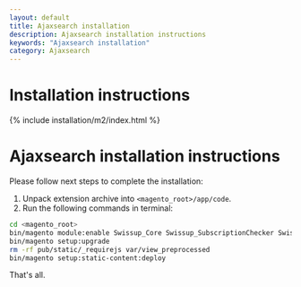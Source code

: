 ```yaml
---
layout: default
title: Ajaxsearch installation
description: Ajaxsearch installation instructions
keywords: "Ajaxsearch installation"
category: Ajaxsearch
---
```


# Installation instructions

{% include installation/m2/index.html %}
# Ajaxsearch installation instructions

Please follow next steps to complete the installation:

 1. Unpack extension archive into `<magento_root>/app/code`.
 2. Run the following commands in terminal:

```bash
cd <magento_root>
bin/magento module:enable Swissup_Core Swissup_SubscriptionChecker Swissup_Ajaxsearch
bin/magento setup:upgrade
rm -rf pub/static/_requirejs var/view_preprocessed
bin/magento setup:static-content:deploy
```

That's all.
